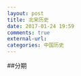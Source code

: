 ```yaml
---
layout: post
title: 北宋历史
date: 2017-01-24 19:59
comments: true
external-url:
categories: 中国历史
---
```


##分期
